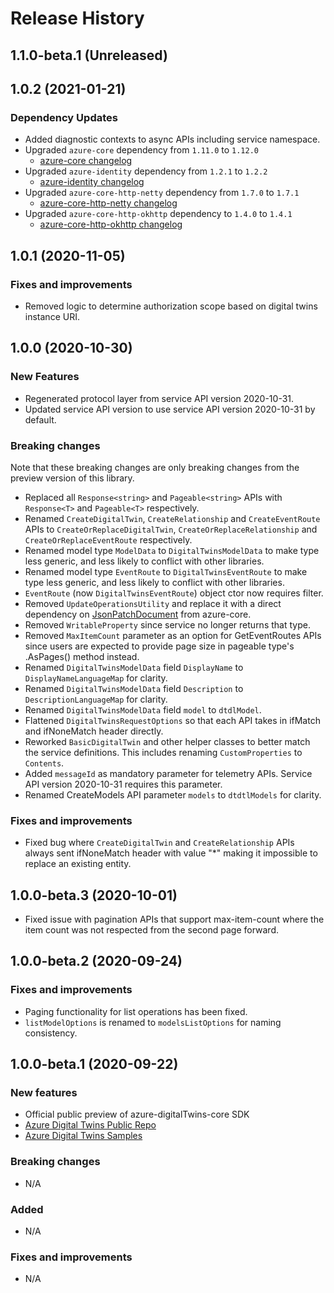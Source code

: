 # Release History

## 1.1.0-beta.1 (Unreleased)


## 1.0.2 (2021-01-21)

### Dependency Updates

- Added diagnostic contexts to async APIs including service namespace.
- Upgraded `azure-core` dependency from `1.11.0` to `1.12.0` 
  - [azure-core changelog](https://github.com/Azure/azure-sdk-for-java/blob/master/sdk/core/azure-core/CHANGELOG.md#1120-2021-01-11)
- Upgraded `azure-identity` dependency from `1.2.1` to `1.2.2` 
  - [azure-identity changelog](https://github.com/Azure/azure-sdk-for-java/blob/master/sdk/identity/azure-identity/CHANGELOG.md#122-2021-01-12)
- Upgraded `azure-core-http-netty` dependency from `1.7.0` to `1.7.1`
  - [azure-core-http-netty changelog](https://github.com/Azure/azure-sdk-for-java/blob/master/sdk/core/azure-core-http-netty/CHANGELOG.md#171-2021-01-11)
- Upgraded `azure-core-http-okhttp` dependency to `1.4.0` to `1.4.1`
  - [azure-core-http-okhttp changelog](https://github.com/Azure/azure-sdk-for-java/blob/master/sdk/core/azure-core-http-okhttp/CHANGELOG.md#141-2021-01-11)

## 1.0.1 (2020-11-05)

### Fixes and improvements

- Removed logic to determine authorization scope based on digital twins instance URI.

## 1.0.0 (2020-10-30)

### New Features

- Regenerated protocol layer from service API version 2020-10-31.
- Updated service API version to use service API version 2020-10-31 by default.

### Breaking changes

Note that these breaking changes are only breaking changes from the preview version of this library.

- Replaced all `Response<string>` and `Pageable<string>` APIs with `Response<T>` and `Pageable<T>` respectively.
- Renamed `CreateDigitalTwin`, `CreateRelationship` and `CreateEventRoute` APIs to `CreateOrReplaceDigitalTwin`, `CreateOrReplaceRelationship` and `CreateOrReplaceEventRoute` respectively.
- Renamed model type `ModelData` to `DigitalTwinsModelData` to make type less generic, and less likely to conflict with other libraries.
- Renamed model type `EventRoute` to `DigitalTwinsEventRoute` to make type less generic, and less likely to conflict with other libraries.
- `EventRoute` (now `DigitalTwinsEventRoute`) object ctor now requires filter.
- Removed `UpdateOperationsUtility` and replace it with a direct dependency on [JsonPatchDocument](https://github.com/Azure/azure-sdk-for-java/blob/master/sdk/core/azure-core/src/main/java/com/azure/core/models/JsonPatchDocument.java) from azure-core.
- Removed `WritableProperty` since service no longer returns that type.
- Removed `MaxItemCount` parameter as an option for GetEventRoutes APIs since users are expected to provide page size in pageable type's .AsPages() method instead.
- Renamed `DigitalTwinsModelData` field `DisplayName` to `DisplayNameLanguageMap` for clarity.
- Renamed `DigitalTwinsModelData` field `Description` to `DescriptionLanguageMap` for clarity.
- Renamed `DigitalTwinsModelData` field `model` to `dtdlModel`.
- Flattened `DigitalTwinsRequestOptions` so that each API takes in ifMatch and ifNoneMatch header directly.
- Reworked `BasicDigitalTwin` and other helper classes to better match the service definitions. This includes renaming `CustomProperties` to `Contents`.
- Added `messageId` as mandatory parameter for telemetry APIs. Service API version 2020-10-31 requires this parameter.
- Renamed CreateModels API parameter `models` to `dtdtlModels` for clarity.

### Fixes and improvements
- Fixed bug where `CreateDigitalTwin` and `CreateRelationship` APIs always sent ifNoneMatch header with value "*" making it impossible to replace an existing entity.

## 1.0.0-beta.3 (2020-10-01)

- Fixed issue with pagination APIs that support max-item-count where the item count was not respected from the second page forward.

## 1.0.0-beta.2 (2020-09-24)

### Fixes and improvements

- Paging functionality for list operations has been fixed.
- `listModelOptions` is renamed to `modelsListOptions` for naming consistency.

## 1.0.0-beta.1 (2020-09-22)

### New features

- Official public preview of azure-digitalTwins-core SDK
- [Azure Digital Twins Public Repo](https://github.com/Azure/azure-sdk-for-java/tree/master/sdk/digitaltwins/azure-digitaltwins-core)
- [Azure Digital Twins Samples](https://github.com/Azure/azure-sdk-for-java/tree/master/sdk/digitaltwins/azure-digitaltwins-core/src/samples)

### Breaking changes

- N/A

### Added

- N/A

### Fixes and improvements

- N/A
